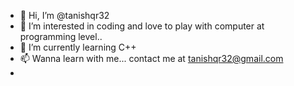- 👋 Hi, I’m @tanishqr32
- 👀 I’m interested in  coding and love to play with computer at programming level..
- 🌱 I’m currently learning C++
- 📫 Wanna learn with me... contact me at tanishqr32@gmail.com
- 

<!---
tanishqr32/tanishqr32 is a ✨ special ✨ repository because its `README.md` (this file) appears on your GitHub profile.
You can click the Preview link to take a look at your changes.
--->
